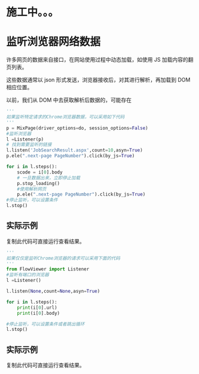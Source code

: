 # 施工中。。。



# 监听浏览器网络数据

许多网页的数据来自接口，在网站使用过程中动态加载，如使用 JS 加载内容的翻页列表。  

这些数据通常以 json 形式发送，浏览器接收后，对其进行解析，再加载到 DOM 相应位置。  

以前，我们从 DOM 中去获取解析后数据的，可能存在



```python
'''
如果监听特定请求的Chrome浏览器数据，可以采用如下代码
'''
p = MixPage(driver_options=do, session_options=False)
#监听浏览器
l =Listener(p)
# 找到需要监听的链接
l.listen('JobSearchResult.aspx',count=10,asyn=True)
p.ele(".next-page PageNumber").click(by_js=True)

for i in l.steps():
    scode = i[0].body
    # 一旦数据出来，立即停止加载
    p.stop_loading()
    #使用解析网页   
    p.ele(".next-page PageNumber").click(by_js=True)
#停止监听，可以设置条件
l.stop()
```

## 实际示例

复制此代码可直接运行查看结果。



```python
'''
如果仅仅是监听Chrome浏览器的请求可以采用下面的代码
'''
from FlowViewer import Listener
#监听有端口的浏览器
l =Listener()

l.listen(None,count=None,asyn=True)

for i in l.steps(): 
    print(i[0].url)
    print(i[0].body)

#停止监听，可以设置条件或者跳出循环
l.stop()
```

## 实际示例

复制此代码可直接运行查看结果。
